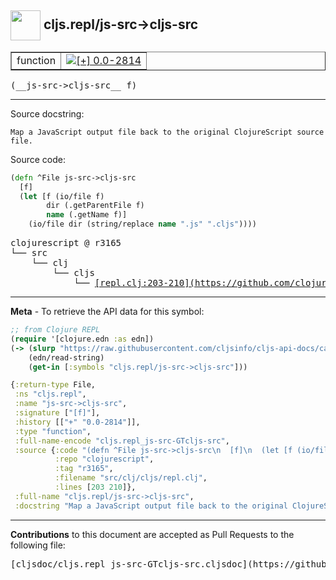 ## <img width="48px" valign="middle" src="http://i.imgur.com/Hi20huC.png"> cljs.repl/js-src->cljs-src

 <table border="1">
<tr>

<td>function</td>
<td><a href="https://github.com/cljsinfo/cljs-api-docs/tree/0.0-2814"><img valign="middle" alt="[+] 0.0-2814" src="https://img.shields.io/badge/+-0.0--2814-lightgrey.svg"></a> </td>
</tr>
</table>

 <samp>
(__js-src->cljs-src__ f)<br>
</samp>

---




Source docstring:

```
Map a JavaScript output file back to the original ClojureScript source
file.
```

Source code:

```clj
(defn ^File js-src->cljs-src
  [f]
  (let [f (io/file f)
        dir (.getParentFile f)
        name (.getName f)]
    (io/file dir (string/replace name ".js" ".cljs"))))
```

 <pre>
clojurescript @ r3165
└── src
    └── clj
        └── cljs
            └── <ins>[repl.clj:203-210](https://github.com/clojure/clojurescript/blob/r3165/src/clj/cljs/repl.clj#L203-L210)</ins>
</pre>


---

__Meta__ - To retrieve the API data for this symbol:

```clj
;; from Clojure REPL
(require '[clojure.edn :as edn])
(-> (slurp "https://raw.githubusercontent.com/cljsinfo/cljs-api-docs/catalog/cljs-api.edn")
    (edn/read-string)
    (get-in [:symbols "cljs.repl/js-src->cljs-src"]))
```

```clj
{:return-type File,
 :ns "cljs.repl",
 :name "js-src->cljs-src",
 :signature ["[f]"],
 :history [["+" "0.0-2814"]],
 :type "function",
 :full-name-encode "cljs.repl_js-src-GTcljs-src",
 :source {:code "(defn ^File js-src->cljs-src\n  [f]\n  (let [f (io/file f)\n        dir (.getParentFile f)\n        name (.getName f)]\n    (io/file dir (string/replace name \".js\" \".cljs\"))))",
          :repo "clojurescript",
          :tag "r3165",
          :filename "src/clj/cljs/repl.clj",
          :lines [203 210]},
 :full-name "cljs.repl/js-src->cljs-src",
 :docstring "Map a JavaScript output file back to the original ClojureScript source\nfile."}

```

---

__Contributions__ to this document are accepted as Pull Requests to the following file:

 <pre>
[cljsdoc/cljs.repl_js-src-GTcljs-src.cljsdoc](https://github.com/cljsinfo/cljs-api-docs/blob/master/cljsdoc/cljs.repl_js-src-GTcljs-src.cljsdoc)
</pre>

